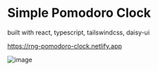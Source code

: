 # Simple Pomodoro Clock
built with react, typescript, tailswindcss, daisy-ui

https://rng-pomodoro-clock.netlify.app

![image](https://user-images.githubusercontent.com/74542/120380983-e0d59c80-c2ef-11eb-8577-f0bd5140f17a.png)

